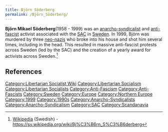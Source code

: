 ```yaml
---
title: Björn Söderberg
permalink: /Björn_Söderberg/
---
```


**Björn Mikael Söderberg**(1958 - 1999) was an
[anarcho-syndicalist](Anarcho-Syndicalism "wikilink") and
[anti-fascist](Anti-Fascism "wikilink") activist associated with the
[SAC](Central_Organisation_of_the_Workers_of_Sweden "wikilink") in
[Sweden](Sweden "wikilink"). In 1999, Björn was murdered by three
[neo-nazis](Fascism "wikilink") who broke into his house and shot him
several times, including in the head. This resulted in massive
anti-fascist protests across Sweden (led by the SAC) and the creation of
a yearly award for activists across Sweden.[^1]

## References

<references />

[Category:Libertarian Socialist
Wiki](Category:Libertarian_Socialist_Wiki "wikilink")
[Category:Libertarian
Socialism](Category:Libertarian_Socialism "wikilink")
[Category:Libertarian
Socialists](Category:Libertarian_Socialists "wikilink")
[Category:Anti-Fascism](Category:Anti-Fascism "wikilink")
[Category:Anti-Fascists](Category:Anti-Fascists "wikilink")
[Category:Sweden](Category:Sweden "wikilink")
[Category:Europe](Category:Europe "wikilink") [Category:Northern
Europe](Category:Northern_Europe "wikilink")
[Category:1999](Category:1999 "wikilink")
[Category:1990s](Category:1990s "wikilink")
[Category:Anarcho-Syndicalists](Category:Anarcho-Syndicalists "wikilink")
[Category:Anarcho-Syndicalism](Category:Anarcho-Syndicalism "wikilink")
[Category:SAC](Category:SAC "wikilink")
[Category:Scandanavia](Category:Scandanavia "wikilink")

[^1]: [Wikipedia](Wikipedia "wikilink") (Swedish) -
    <https://sv.wikipedia.org/wiki/Bj%C3%B6rn_S%C3%B6derberg>